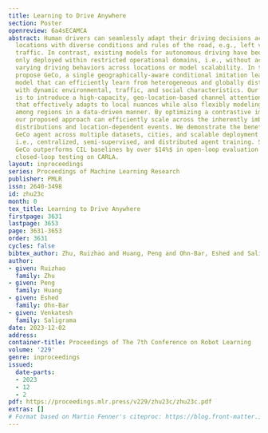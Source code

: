 ```yaml
---
title: Learning to Drive Anywhere
section: Poster
openreview: 6a4sECAMCA
abstract: Human drivers can seamlessly adapt their driving decisions across geographical
  locations with diverse conditions and rules of the road, e.g., left vs. right-hand
  traffic. In contrast, existing models for autonomous driving have been thus far
  only deployed within restricted operational domains, i.e., without accounting for
  varying driving behaviors across locations or model scalability. In this work, we
  propose GeCo, a single geographically-aware conditional imitation learning (CIL)
  model that can efficiently learn from heterogeneous and globally distributed data
  with dynamic environmental, traffic, and social characteristics. Our key insight
  is to introduce a high-capacity, geo-location-based channel attention mechanism
  that effectively adapts to local nuances while also flexibly modeling similarities
  among regions in a data-driven manner. By optimizing a contrastive imitation objective,
  our proposed approach can efficiently scale across the inherently imbalanced data
  distributions and location-dependent events. We demonstrate the benefits of our
  GeCo agent across multiple datasets, cities, and scalable deployment paradigms,
  i.e., centralized, semi-supervised, and distributed agent training. Specifically,
  GeCo outperforms CIL baselines by over $14%$ in open-loop evaluation and $30%$ in
  closed-loop testing on CARLA.
layout: inproceedings
series: Proceedings of Machine Learning Research
publisher: PMLR
issn: 2640-3498
id: zhu23c
month: 0
tex_title: Learning to Drive Anywhere
firstpage: 3631
lastpage: 3653
page: 3631-3653
order: 3631
cycles: false
bibtex_author: Zhu, Ruizhao and Huang, Peng and Ohn-Bar, Eshed and Saligrama, Venkatesh
author:
- given: Ruizhao
  family: Zhu
- given: Peng
  family: Huang
- given: Eshed
  family: Ohn-Bar
- given: Venkatesh
  family: Saligrama
date: 2023-12-02
address:
container-title: Proceedings of The 7th Conference on Robot Learning
volume: '229'
genre: inproceedings
issued:
  date-parts:
  - 2023
  - 12
  - 2
pdf: https://proceedings.mlr.press/v229/zhu23c/zhu23c.pdf
extras: []
# Format based on Martin Fenner's citeproc: https://blog.front-matter.io/posts/citeproc-yaml-for-bibliographies/
---
```

